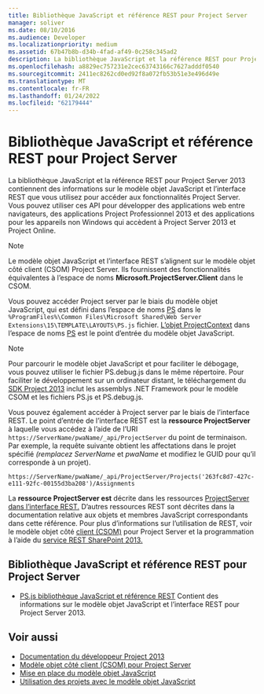 ```yaml
---
title: Bibliothèque JavaScript et référence REST pour Project Server
manager: soliver
ms.date: 08/10/2016
ms.audience: Developer
ms.localizationpriority: medium
ms.assetid: 67b47b8b-d34b-4fad-af49-0c258c345ad2
description: La bibliothèque JavaScript et la référence REST pour Project Server 2013 contiennent des informations sur le modèle objet JavaScript et l’interface REST que vous utilisez pour accéder aux fonctionnalités Project Server. Vous pouvez utiliser ces API pour développer des applications web entre navigateurs, des applications Project Professionnel 2013 et des applications pour les appareils non Windows qui accèdent à Project Server 2013 et Project Online.
ms.openlocfilehash: a8829ec757231e2cec63743166c7627adddf0540
ms.sourcegitcommit: 2411ec8262cd0ed92f8a072fb53b51e3e496d49e
ms.translationtype: MT
ms.contentlocale: fr-FR
ms.lasthandoff: 01/24/2022
ms.locfileid: "62179444"
---
```

# <a name="javascript-library-and-rest-reference-for-project-server"></a>Bibliothèque JavaScript et référence REST pour Project Server

La bibliothèque JavaScript et la référence REST pour Project Server 2013 contiennent des informations sur le modèle objet JavaScript et l’interface REST que vous utilisez pour accéder aux fonctionnalités Project Server. Vous pouvez utiliser ces API pour développer des applications web entre navigateurs, des applications Project Professionnel 2013 et des applications pour les appareils non Windows qui accèdent à Project Server 2013 et Project Online.
  
> [!NOTE]
> Le modèle objet JavaScript et l’interface REST s’alignent sur le modèle objet côté client (CSOM) Project Server. Ils fournissent des fonctionnalités équivalentes à l’espace de noms **Microsoft.ProjectServer.Client** dans le CSOM. 
  
Vous pouvez accéder Project server par le biais du modèle objet JavaScript, qui est défini dans l’espace de noms [PS](https://msdn.microsoft.com/library/e3156167-a4fd-1bf6-8d1c-e180de1844ed%28Office.15%29.aspx) dans le `%ProgramFiles%\Common Files\Microsoft Shared\Web Server Extensions\15\TEMPLATE\LAYOUTS\PS.js` fichier. [L’objet ProjectContext](https://msdn.microsoft.com/library/a490b675-a845-ee94-3877-b99ada9bf2b0%28Office.15%29.aspx) dans l’espace de noms [PS](https://msdn.microsoft.com/library/e3156167-a4fd-1bf6-8d1c-e180de1844ed%28Office.15%29.aspx) est le point d’entrée du modèle objet JavaScript. 
  
> [!NOTE]
> Pour parcourir le modèle objet JavaScript et pour faciliter le débogage, vous pouvez utiliser le fichier PS.debug.js dans le même répertoire. Pour faciliter le développement sur un ordinateur distant, le téléchargement du [SDK Project 2013](https://www.microsoft.com/download/details.aspx?id=30435) inclut les assemblys .NET Framework pour le modèle CSOM et les fichiers PS.js et PS.debug.js. 
  
Vous pouvez également accéder à Project server par le biais de l’interface REST. Le point d’entrée de l’interface REST est la **ressource ProjectServer** à laquelle vous accédez à l’aide de l’URI  `https://ServerName/pwaName/_api/ProjectServer` du point de terminaison. Par exemple, la requête suivante obtient les affectations dans le projet spécifié  _(remplacez ServerName_ et  _pwaName_ et modifiez le GUID pour qu’il corresponde à un projet).
  
`https://ServerName/pwaName/_api/ProjectServer/Projects('263fc8d7-427c-e111-92fc-00155d3ba208')/Assignments`

La **ressource ProjectServer est** décrite dans les ressources [ProjectServer dans l’interface REST.](https://msdn.microsoft.com/library/a490b675-a845-ee94-3877-b99ada9bf2b0%28Office.15%29.aspx#bk_ProjectServerResources) D’autres ressources REST sont décrites dans la documentation relative aux objets et membres JavaScript correspondants dans cette référence. Pour plus d’informations sur l’utilisation de REST, voir le modèle objet côté [client (CSOM)](client-side-object-model-csom-for-project-2013.md) pour Project Server et la programmation à l’aide du [service REST SharePoint 2013.](https://msdn.microsoft.com/library/fp142385%28office.15%29.aspx)
  
## <a name="javascript-library-and-rest-reference-for-project-server"></a>Bibliothèque JavaScript et référence REST pour Project Server
<a name="pj15_JavaScriptAPIReference_PS"> </a>

- [PS.js bibliothèque JavaScript et référence REST](https://msdn.microsoft.com/library/5a140021-380a-d9e0-e36d-106df85f56d6%28Office.15%29.aspx) Contient des informations sur le modèle objet JavaScript et l’interface REST pour Project Server 2013. 
    
## <a name="see-also"></a>Voir aussi
<a name="bk_addresources"> </a>

- [Documentation du développeur Project 2013](project-2013-developer-documentation.md)   
- [Modèle objet côté client (CSOM) pour Project Server](client-side-object-model-csom-for-project-2013.md)   
- [Mise en place du modèle objet JavaScript](getting-started-with-the-project-server-2013-javascript-object-model.md)  
- [Utilisation des projets avec le modèle objet JavaScript](create-retrieve-update-delete-projects-using-project-server-javascript.md)
    

